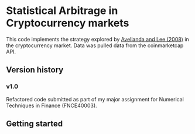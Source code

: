 # Statistical Arbitrage in Cryptocurrency markets

This code implements the strategy explored by [Avellanda and Lee (2008)](https://www.math.nyu.edu/faculty/avellane/AvellanedaLeeStatArb071108.pdf) in the cryptocurrency market.
Data was pulled data from the coinmarketcap API.

## Version history

### v1.0
Refactored code submitted as part of my major assignment for Numerical Techniques in Finance (FNCE40003).

## Getting started
